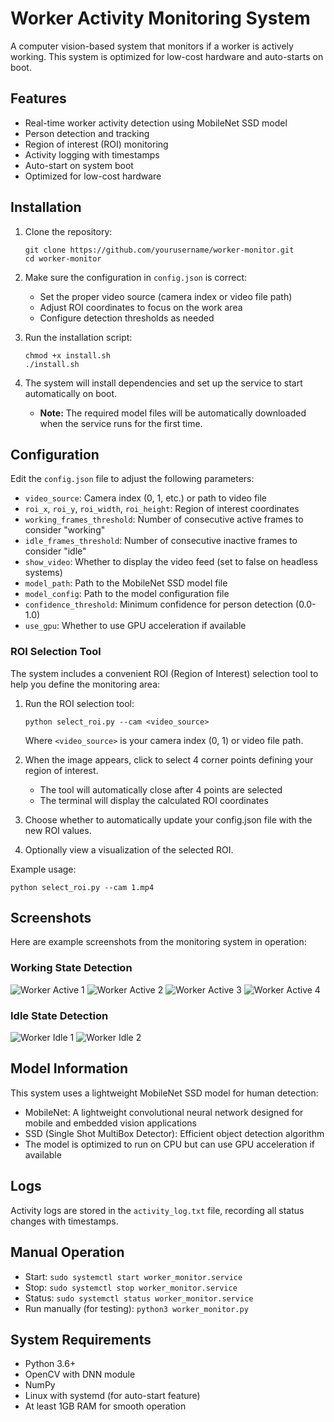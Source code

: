 # Worker Activity Monitoring System

A computer vision-based system that monitors if a worker is actively working. This system is optimized for low-cost hardware and auto-starts on boot.

## Features

- Real-time worker activity detection using MobileNet SSD model
- Person detection and tracking
- Region of interest (ROI) monitoring
- Activity logging with timestamps
- Auto-start on system boot
- Optimized for low-cost hardware

## Installation

1. Clone the repository:
   ```
   git clone https://github.com/yourusername/worker-monitor.git
   cd worker-monitor
   ```

2. Make sure the configuration in `config.json` is correct:
   - Set the proper video source (camera index or video file path)
   - Adjust ROI coordinates to focus on the work area
   - Configure detection thresholds as needed

3. Run the installation script:
   ```
   chmod +x install.sh
   ./install.sh
   ```

4. The system will install dependencies and set up the service to start automatically on boot.
   - **Note:** The required model files will be automatically downloaded when the service runs for the first time.

## Configuration

Edit the `config.json` file to adjust the following parameters:

- `video_source`: Camera index (0, 1, etc.) or path to video file
- `roi_x`, `roi_y`, `roi_width`, `roi_height`: Region of interest coordinates
- `working_frames_threshold`: Number of consecutive active frames to consider "working"
- `idle_frames_threshold`: Number of consecutive inactive frames to consider "idle"
- `show_video`: Whether to display the video feed (set to false on headless systems)
- `model_path`: Path to the MobileNet SSD model file
- `model_config`: Path to the model configuration file
- `confidence_threshold`: Minimum confidence for person detection (0.0-1.0)
- `use_gpu`: Whether to use GPU acceleration if available

### ROI Selection Tool

The system includes a convenient ROI (Region of Interest) selection tool to help you define the monitoring area:

1. Run the ROI selection tool:
   ```
   python select_roi.py --cam <video_source>
   ```
   Where `<video_source>` is your camera index (0, 1) or video file path.

2. When the image appears, click to select 4 corner points defining your region of interest.
   - The tool will automatically close after 4 points are selected
   - The terminal will display the calculated ROI coordinates

3. Choose whether to automatically update your config.json file with the new ROI values.

4. Optionally view a visualization of the selected ROI.

Example usage:
```
python select_roi.py --cam 1.mp4
```

## Screenshots

Here are example screenshots from the monitoring system in operation:

### Working State Detection
![Worker Active 1](screenshots/worker_active_1.png)
![Worker Active 2](screenshots/worker_active_2.png)
![Worker Active 3](screenshots/worker_active_3.png)
![Worker Active 4](screenshots/worker_active_4.png)

### Idle State Detection
![Worker Idle 1](screenshots/worker_idle_5.png)
![Worker Idle 2](screenshots/6.png)


## Model Information

This system uses a lightweight MobileNet SSD model for human detection:
- MobileNet: A lightweight convolutional neural network designed for mobile and embedded vision applications
- SSD (Single Shot MultiBox Detector): Efficient object detection algorithm
- The model is optimized to run on CPU but can use GPU acceleration if available

## Logs

Activity logs are stored in the `activity_log.txt` file, recording all status changes with timestamps.

## Manual Operation

- Start: `sudo systemctl start worker_monitor.service`
- Stop: `sudo systemctl stop worker_monitor.service`
- Status: `sudo systemctl status worker_monitor.service`
- Run manually (for testing): `python3 worker_monitor.py`

## System Requirements

- Python 3.6+
- OpenCV with DNN module
- NumPy
- Linux with systemd (for auto-start feature)
- At least 1GB RAM for smooth operation
